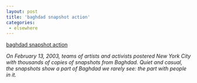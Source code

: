 ```yaml
---
layout: post
title: 'baghdad snapshot action'
categories:
 - elsewhere
---
```


<a href="http://www.nationalphilistine.com/baghdad/index2.html">baghdad snapshot action</a>



<em>On February 13, 2003, teams of artists and activists postered New York City with thousands of copies of snapshots from Baghdad. Quiet and casual, the snapshots show a part of Baghdad we rarely see: the part with people in it.</em>

